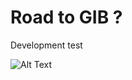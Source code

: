 # Road to GIB ?
Development test

![Alt Text](https://media.giphy.com/media/vFKqnCdLPNOKc/giphy.gif)

